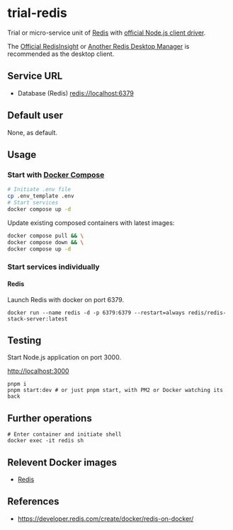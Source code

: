 # trial-redis

Trial or micro-service unit of [Redis](https://redis.io/docs/) with [official Node.js client driver](https://redis.io/docs/clients/nodejs/).

The [Official RedisInsight](https://redis.com/redis-enterprise/redis-insight/) or [Another Redis Desktop Manager](https://github.com/qishibo/AnotherRedisDesktopManager) is recommended as the desktop client.

## Service URL

- Database (Redis) [redis://localhost:6379](redis://localhost:6379)

## Default user

None, as default.

## Usage

### Start with [Docker Compose](https://docs.docker.com/compose/)

```bash
# Initiate .env file
cp .env_template .env
# Start services
docker compose up -d
```

Update existing composed containers with latest images:

```bash
docker compose pull && \
docker compose down && \
docker compose up -d
```

### Start services individually

#### Redis

Launch Redis with docker on port 6379.

```shell
docker run --name redis -d -p 6379:6379 --restart=always redis/redis-stack-server:latest
```

## Testing

Start Node.js application on port 3000.

[http://localhost:3000](http://localhost:3000)

```shell
pnpm i
pnpm start:dev # or just pnpm start, with PM2 or Docker watching its back
```

## Further operations

```shell
# Enter container and initiate shell
docker exec -it redis sh
```

## Relevent Docker images

- [Redis](https://hub.docker.com/_/redis)

## References

- https://developer.redis.com/create/docker/redis-on-docker/
